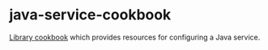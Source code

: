 # java-service-cookbook
[Library cookbook][0] which provides resources for configuring a Java
service.

[0]: http://blog.vialstudios.com/the-environment-cookbook-pattern

